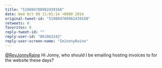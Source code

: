 ```yaml
---
title: "519804708962439168"
date: Wed Oct 08 11:01:14 +0000 2014
original-tweet-id: "519804708962439168"
retweets: 0
favorites: 0
reply-tweet-id: ""
reply-user-id: "861063242"
reply-user-screen-name: "ImJonnyRaine"
---
```

<a href="https://twitter.com/RevJonnyRaine">@RevJonnyRaine</a> Hi Jonny, who should I be emailing hosting invoices to for the website these days?

